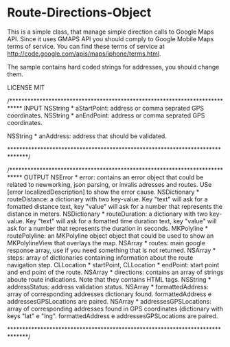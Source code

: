 Route-Directions-Object
=======================

This is a simple class, that manage simple direction calls to Google Maps API.
Since it uses GMAPS API you should comply to Google Mobile Maps terms of service. 
You can find these terms of service at http://code.google.com/apis/maps/iphone/terms.html.

The sample contains hard coded strings for addresses, you should change them.

LICENSE MIT

/****************************************************************************
 INPUT
NSString * aStartPoint: address or comma seprated GPS coordinates.
NSString * anEndPoint: address or comma seprated GPS coordinates.

NSString * anAddress: address that should be validated.

 
******************************************************************************/


/****************************************************************************
OUTPUT
NSError * error: contains an error object that could be related to newworking, json parsing, or invalis adresses and routes. USe [error localizedDescription] to show the error cause.
NSDictionary * routeDistance: a dictionary with two key-value. Key "text" will ask for a fomatted distance text, key "value" will ask for a number that represents the distance in meters.
NSDictionary * routeDuration: a dictionary with two key-value. Key "text" will ask for a fomatted time duration text, key "value" will ask for a number that represents the duration in seconds.
MKPolyline * routePolyline: an MKPolyline object object that could be used to show an MKPolylineView that overlays the map.
NSArray * routes: main google response array, use if you need something that is not returned.
NSArray * steps: array of dictionaries containing information about the route navigation step.
CLLocation * startPoint, CLLocation * endPoint: start point and end point of the route.
NSArray * directions: contains an array of strings aboute route indications. Note that they contains HTML tags.
NSString * addressStatus: address validation status.
NSArray * formattedAddress: array of corresponding addresses dictionary found. formattedAddress e addressesGPSLocations are paired.
NSArray * addressesGPSLocations: array of corresponding addresses found in GPS coordinates (dictionary with keys "lat" e "lng". formattedAddress e addressesGPSLocations are paired.

******************************************************************************/